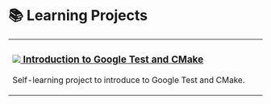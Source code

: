 # 📚 Learning Projects

<table>
<tr>
<td width="50%">
<h3 align="left">
  <a href="https://skillicons.dev">
    <img src="https://skillicons.dev/icons?i=cmake,cpp,vscode" />
  </a>
  <a href="https://github.com/oscardelgado02/Introduction-to-Google-Test-and-CMake" target="_blank">
    Introduction to Google Test and CMake
  </a>
</h3>
<p>Self-learning project to introduce to Google Test and CMake.</p>
</td>
